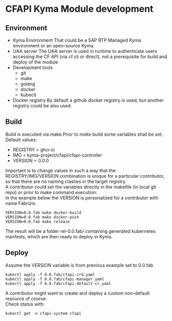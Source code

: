 # CFAPI Kyma Module development

## Environment
* Kyma Environment
  That could be a SAP BTP Managed Kyma environment or an open-source Kyma.
* UAA server
  The UAA server is used in runtime to authenticate users accessing the CF API (via cf cli or direct), not a prerequisite for build and deploy of the module
* Development tools
  - git
  - make
  - golang
  - docker
  - kubectl
* Docker registry
  By default a github docker registry is used, but another registry could be also used. 
## Build
Build is executed via make.Prior to <em>make</em> build some variables shall be set.<br> 
Default values:<br> 
* REGISTRY = ghcr.io
* IMG = kyma-project/cfapi/cfapi-controller
* VERSION = 0.0.0<br>

Important is to change values in such a way that the REGISTRY/IMG/VERSION combination is unique for a particular contributor, so that there are no naming clashes in the target registry.<br>
A contributor could set the variables directly in the makefile (in local git repo) or prior to make command execution:<br>
In the example below the VERSION is personalized for a contributor with name Fabrizio.<br> 
```
VERSION=0.0.fab make docker-build
VERSION=0.0.fab make docker-push
VERSION=0.0.fab make release
```
The result will be a folder rel-0.0.fab/ containing generated kubernetes manfests, which are then ready to deploy in Kyma.<br>

## Deploy
Assume the VERSION variable is from previous example set to 0.0.fab <br>
```
kubectl apply -f 0.0.fab/cfapi-crd.yaml
kubectl apply -f 0.0.fab/cfapi-manager.yaml
kubectl apply -f 0.0.fab/cfapi-default-cr.yaml
```
A contributor might want to create and deploy a custom non-default resource of course.<br>
Check status with:<br>
```
kubectl get -n cfapi-system cfapi
```

